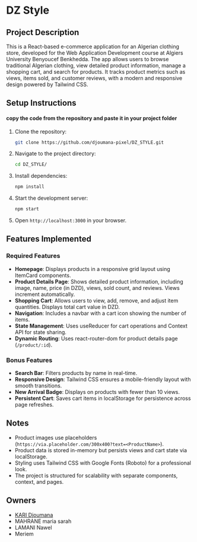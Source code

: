 # DZ  Style

## Project Description

This is a React-based e-commerce application for an Algerian clothing store, developed for the Web Application Development course at Algiers University Benyoucef Benkhedda. The app allows users to browse traditional Algerian clothing, view detailed product information, manage a shopping cart, and search for products. It tracks product metrics such as views, items sold, and customer reviews, with a modern and responsive design powered by Tailwind CSS.

## Setup Instructions

#### copy the code from the repository and paste it in your project folder

1. Clone the repository:

   ```bash
   git clone https://github.com/djoumana-pixel/DZ_STYLE.git
   ```

2. Navigate to the project directory:

   ```bash
   cd DZ_STYLE/
   ```

3. Install dependencies:

   ```bash
   npm install
   ```

4. Start the development server:

   ```bash
   npm start
   ```

5. Open `http://localhost:3000` in your browser.

## Features Implemented

### Required Features

- **Homepage**: Displays products in a responsive grid layout using ItemCard components.
- **Product Details Page**: Shows detailed product information, including image, name, price (in DZD), views, sold count, and reviews. Views increment automatically.
- **Shopping Cart**: Allows users to view, add, remove, and adjust item quantities. Displays total cart value in DZD.
- **Navigation**: Includes a navbar with a cart icon showing the number of items.
- **State Management**: Uses useReducer for cart operations and Context API for state sharing.
- **Dynamic Routing**: Uses react-router-dom for product details page (`/product/:id`).

### Bonus Features

- **Search Bar**: Filters products by name in real-time.
- **Responsive Design**: Tailwind CSS ensures a mobile-friendly layout with smooth transitions.
- **New Arrival Badge**: Displays on products with fewer than 10 views.
- **Persistent Cart**: Saves cart items in localStorage for persistence across page refreshes.

## Notes

- Product images use placeholders (`https://via.placeholder.com/300x400?text=<ProductName>`).
- Product data is stored in-memory but persists views and cart state via localStorage.
- Styling uses Tailwind CSS with Google Fonts (Roboto) for a professional look.
- The project is structured for scalability with separate components, context, and pages.

## Owners
- [KARI Djoumana](https://github.com/djoumana-pixel)
- MAHRANE maria sarah
- LAMANI Nawel
- Meriem
